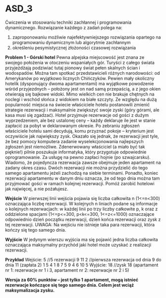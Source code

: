 # ASD_3
Ćwiczenia w stosowaniu techniki zachłannej i programowania dynamicznego.
Rozwiązanie każdego z zadań polega na:
1) zaproponowaniu możliwie najefektywniejszego rozwiązania opartego na
programowaniu dynamicznym lub algorytmie zachłannym
2) określeniu pesymistycznej złożoności czasowej rozwiązania

**Problem 1 - Górski hotel**
Pewna alpejska miejscowość jest znana ze swojego położenia w otoczeniu wspaniałych gór. Turyści
z całego świata przyjeżdżają podziwiać tutaj pionowy świat pełen skalnych ścian i wodospadów.
Można tam spotkać przedstawicieli różnych narodowości: od Amerykanów po wyjątkowo licznych
Chińczyków. Pewien mały okoliczny hotelik (dysponujący dwoma apartamentami) ma wyjątkowe
powodzenie wśród przyjezdnych – położony jest on nad samą przepaścią, a z jego okien otwierają
się bajkowe widoki. Mimo wielkich cen nie brakuje chętnych na noclegi i wschód słońca z
widokiem na białe szczyty. Ze względu na dużą popularność miejsca na świecie właściciele hotelu
postanowili zmienić strategie rezerwacji i maksymalnie zwiększyć swoje zyski (góry górami, ale
kasa musi się zgadzać). Hotel przyjmuje rezerwacje od gości z dużym wyprzedzeniem, ale bez
ustalonej ceny – każdy deklaruje ile jest w stanie zapłacić za pobyt w deklarowanym okresie. Po
zebraniu zgłoszeń właściciele hotelu sami decydują, komu przyznać pokoje – kryterium jest
oczywiście jak największy zysk. Okazało się jednak, że rezerwacji jest tyle, że bez pomocy
komputera zadanie wyselekcjonowania najlepszych zgłoszeń jest niemożliwe. Zdenerwowany
właściciel (a miało być tak pięknie!) pilnie poszukuje informatyka, który przygotuje odpowiednie
oprogramowanie. Za usługę na pewno zapłaci hojnie (po szwajcarsku). Wiadomo, że pojedyncza
rezerwacja zawsze obejmuje jeden apartament na zadany okres czasu. Dwóch rezerwacji nie można
przydzielić do tego samego apartamentu jeżeli zachodzą na siebie terminami. Ponadto, koniec
rezerwacji apartamentu w danym dniu oznacza, że od tego dnia można tam przyjmować gości w
ramach kolejnej rezerwacji. Pomóż zarobić hotelowi jak najwięcej, a nie pożałujesz.

**Wejście**
W pierwszej linii wejścia pojawia się liczba całkowita n (1<=n<300) oznaczająca liczbę rezerwacji.
W kolejnych n liniach podane są informacje o kolejnych rezerwacjach: w każdej linii po trzy liczby
całkowite p, k oraz z oddzielone spacjami (1<=p<=300, p<k<=300, 1<=z<=1000) oznaczające
odpowiednio dzień początku rezerwacji, dzień końca rezerwacji oraz zysk z tej rezerwacji.
UWAGA: Na wejściu nie istnieje taka para rezerwacji, która kończy się tego samego dnia.

**Wyjście**
W jedynym wierszu wyjścia ma się pojawić jedna liczba całkowita oznaczająca maksymalny
przychód jaki hotel może uzyskać z realizacji rezerwacji.

**Przykład**
Wejście:
5 //5 rezerwacji
9 11 2 //pierwsza rezerwacja od dnia 9 do dnia 11 (zapłata 2)
1 5 4
1 8 7
5 9 4
6 10 5
Wyjście:
18 //zysk 18 (apartament nr 1: rezerwacje nr 1 i 3, apartament nr 2: rezerwacje nr 2 i 5)

**Wersja za 60% punktów – jest tylko 1 apartament, mogą istnieć rezerwacje
kończące się tego samego dnia. Celem jest wciąż maksymalizacja zysku.**
